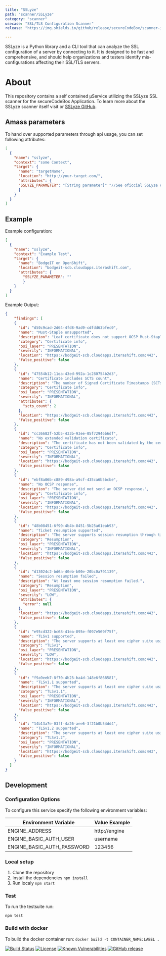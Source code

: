 ```yaml
---
title: "SSLyze"
path: "scanner/SSLyze"
category: "scanner"
usecase: "SSL/TLS Configuration Scanner"
release: "https://img.shields.io/github/release/secureCodeBox/scanner-infrastructure-sslyze.svg"

---
```


SSLyze is a Python library and a CLI tool that can analyze the SSL configuration of a server by connecting to it. It is designed to be fast and comprehensive, and should help organizations and testers identify mis-configurations affecting their SSL/TLS servers.

<!-- end -->

# About
This repository contains a self contained µService utilizing the SSLyze SSL scanner for the secureCodeBox Application. To learn more about the SSLyze scanner itself visit or [SSLyze GitHub].

## Amass parameters

To hand over supported parameters through api usage, you can set following attributes:

```json
[
  {
    "name": "sslyze",
    "context": "some Context",
    "target": {
      "name": "targetName",
      "location": "http://your-target.com/",
      "attributes": {
      "SSLYZE_PARAMETER": "[String parameter]" "//See oficcial SSLyze documentation"
      }
    }
  }
]
```

## Example

Example configuration:

```json
[
  {
    "name": "sslyze",
    "context": "Example Test",
    "target": {
      "name": "BodgeIT on OpenShift",
      "location": "bodgeit-scb.cloudapps.iterashift.com",
      "attributes": {
        "SSLYZE_PARAMETER": ""
        }
    }
  }
]
```

Example Output:

```json
{
    "findings": [
    {
      "id": "d50c9cad-2d64-4fd8-9ad9-cdfdd63bfec0",
      "name": "Must-Staple unsupported",
      "description": "Leaf certificate does not support OCSP Must-Staple extension as defined in RFC 6066.",
      "category": "Certificate info",
      "osi_layer": "PRESENTATION",
      "severity": "INFORMATIONAL",
      "location": "https://bodgeit-scb.cloudapps.iterashift.com:443",
      "false_positive": false
    },
    {
      "id": "47554b12-11ea-43ed-992a-1c280754b2d3",
      "name": "Certificate includes SCTS count",
      "description": "The number of Signed Certificate Timestamps (SCTs) for Certificate Transparency is embedded in the leaf certificate. Its value is 2.",
      "category": "Certificate info",
      "osi_layer": "PRESENTATION",
      "severity": "INFORMATIONAL",
      "attributes": {
        "scts_count": 2
      },
      "location": "https://bodgeit-scb.cloudapps.iterashift.com:443",
      "false_positive": false
    },
    {
      "id": "cc36682f-52b5-433b-93ee-05f72946b6df",
      "name": "No extended validation certificate",
      "description": "The certificate has not been validated by the certificate authority according to the standardized set of requirements set out in the CA/Browser Forum Extended Validation Certificate Guidelines. (https://wiki.mozilla.org/EV)",
      "category": "Certificate info",
      "osi_layer": "PRESENTATION",
      "severity": "INFORMATIONAL",
      "location": "https://bodgeit-scb.cloudapps.iterashift.com:443",
      "false_positive": false
    },
    {
      "id": "ebf8a06b-c889-498a-a9cf-435ca6b5bcbe",
      "name": "No OCSP response",
      "description": "The server did not send an OCSP response.",
      "category": "Certificate info",
      "osi_layer": "PRESENTATION",
      "severity": "INFORMATIONAL",
      "location": "https://bodgeit-scb.cloudapps.iterashift.com:443",
      "false_positive": false
    },
    {
      "id": "48b08451-6f90-4b4b-8451-5b25a61eab93",
      "name": "Ticket resumption supported",
      "description": "The server supports session resumption through ticket encapsulation.",
      "category": "Resumption",
      "osi_layer": "PRESENTATION",
      "severity": "INFORMATIONAL",
      "location": "https://bodgeit-scb.cloudapps.iterashift.com:443",
      "false_positive": false
    },
    {
      "id": "d13024c2-bd6a-40eb-b00e-20bc0a791139",
      "name": "Session resumption failed",
      "description": "At least one session resumption failed.",
      "category": "Resumption",
      "osi_layer": "PRESENTATION",
      "severity": "LOW",
      "attributes": {
        "error": null
      },
      "location": "https://bodgeit-scb.cloudapps.iterashift.com:443",
      "false_positive": false
    },
    {
      "id": "e95cd322-bc68-41ea-895e-f097e569f75f",
      "name": "TLSv1 supported",
      "description": "The server supports at least one cipher suite using the TLSv1 protocol.",
      "category": "TLSv1",
      "osi_layer": "PRESENTATION",
      "severity": "LOW",
      "location": "https://bodgeit-scb.cloudapps.iterashift.com:443",
      "false_positive": false
    },
    {
      "id": "f9a9eeb7-8f70-4b23-ba4d-148e6f868581",
      "name": "TLSv1.1 supported",
      "description": "The server supports at least one cipher suite using the TLSv1.1 protocol.",
      "category": "TLSv1.1",
      "osi_layer": "PRESENTATION",
      "severity": "INFORMATIONAL",
      "location": "https://bodgeit-scb.cloudapps.iterashift.com:443",
      "false_positive": false
    },
    {
      "id": "14b13a7e-03ff-4a26-aee6-3f21b0b54dd4",
      "name": "TLSv1.2 supported",
      "description": "The server supports at least one cipher suite using the TLSv1.2 protocol.",
      "category": "TLSv1.2",
      "osi_layer": "PRESENTATION",
      "severity": "INFORMATIONAL",
      "location": "https://bodgeit-scb.cloudapps.iterashift.com:443",
      "false_positive": false
    }
  ]
}
```

## Development

### Configuration Options
To configure this service specify the following environment variables:

| Environment Variable       | Value Example         |
| -------------------------- | --------------------- |
| ENGINE_ADDRESS             | http://engine         |
| ENGINE_BASIC_AUTH_USER     | username              |
| ENGINE_BASIC_AUTH_PASSWORD | 123456                |

### Local setup

1.  Clone the repository
2.  Install the dependencies `npm install`
3.  Run localy `npm start`

### Test

To run the testsuite run:

`npm test`

### Build with docker
To build the docker container run: `docker build -t CONTAINER_NAME:LABEL .`


[![Build Status](https://travis-ci.com/secureCodeBox/scanner-infrastructure-sslyze.svg?branch=master)](https://travis-ci.com/secureCodeBox/scanner-infrastructure-sslyze)
[![License](https://img.shields.io/badge/License-Apache%202.0-blue.svg)](https://opensource.org/licenses/Apache-2.0)
[![Known Vulnerabilities](https://snyk.io/test/github/secureCodeBox/scanner-infrastructure-sslyze/badge.svg)](https://snyk.io/test/github/secureCodeBox/scanner-infrastructure-sslyze)
[![GitHub release](https://img.shields.io/github/release/secureCodeBox/scanner-infrastructure-sslyze.svg)](https://github.com/secureCodeBox/scanner-infrastructure-sslyze/releases/latest)


[SSLyze GitHub]: https://github.com/nabla-c0d3/sslyze
